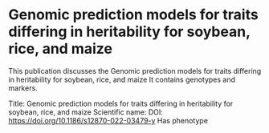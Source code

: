 # Genomic prediction models for traits differing in heritability for soybean, rice, and maize

This publication discusses the Genomic prediction models for traits differing in heritability for soybean, rice, and maize
It contains  genotypes and  markers.

Title: Genomic prediction models for traits differing in heritability for soybean, rice, and maize
Scientific name: 
DOI: https://doi.org/10.1186/s12870-022-03479-y
Has phenotype 

